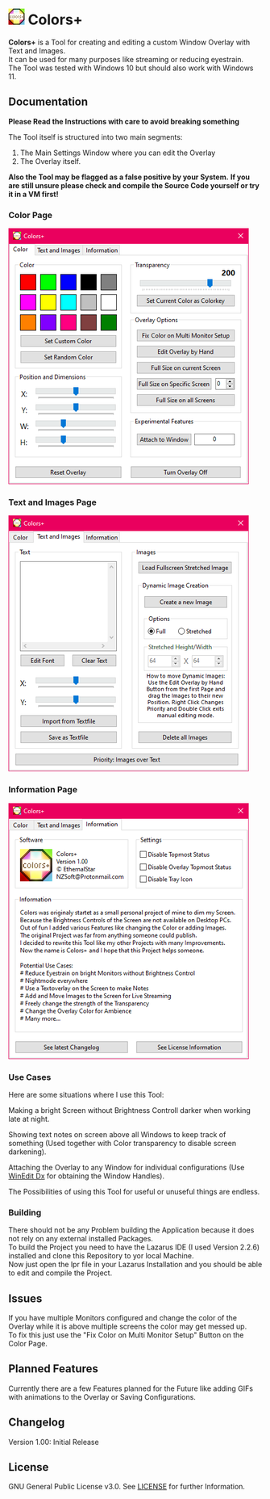 # ![Logo](https://github.com/EthernalStar/Colors-Plus/blob/main/Icon.png?raw=true) Colors+

**Colors+** is a Tool for creating and editing a custom Window Overlay with Text and Images.  
It can be used for many purposes like streaming or reducing eyestrain.  
The Tool was tested with Windows 10 but should also work with Windows 11.  
  

## Documentation

**Please Read the Instructions with care to avoid breaking something**  
  
The Tool itself is structured into two main segments:  
1. The Main Settings Window where you can edit the Overlay
2. The Overlay itself.
  
**Also the Tool may be flagged as a false positive by your System.**
**If you are still unsure please check and compile the Source Code yourself or try it in a VM first!**  
  

### Color Page

![Window Attributes Screenshot](https://github.com/EthernalStar/Colors-Plus/blob/main/Images/Colors%20Plus%2001.png?raw=true)
  

### Text and Images Page

![Window Attributes Screenshot](https://github.com/EthernalStar/Colors-Plus/blob/main/Images/Colors%20Plus%2002.png?raw=true)
  

### Information Page

![Window Attributes Screenshot](https://github.com/EthernalStar/Colors-Plus/blob/main/Images/Colors%20Plus%2003.png?raw=true)
  

### Use Cases

Here are some situations where I use this Tool:  

Making a bright Screen without Brightness Controll darker when working late at night.  

Showing text notes on screen above all Windows to keep track of something (Used together with Color transparency to disable screen darkening).  

Attaching the Overlay to any Window for individual configurations (Use [WinEdit Dx](https://github.com/EthernalStar/WinEdit-Dx) for obtaining the Window Handles).  

The Possibilities of using this Tool for useful or unuseful things are endless.  
  

### Building

There should not be any Problem building the Application because it does not rely on any external installed Packages.  
To build the Project you need to have the Lazarus IDE (I used Version 2.2.6) installed and clone this Repository to yor local Machine.  
Now just open the lpr file in your Lazarus Installation and you should be able to edit and compile the Project.  
  

## Issues

If you have multiple Monitors configured and change the color of the Overlay while it is above multiple screens the color may get messed up.  
To fix this just use the "Fix Color on Multi Monitor Setup" Button on the Color Page.  
  

## Planned Features

Currently there are a few Features planned for the Future like adding GIFs with animations to the Overlay or Saving Configurations.  
  

## Changelog

Version 1.00: Initial Release  
  

## License

GNU General Public License v3.0. See [LICENSE](https://github.com/EthernalStar/Colors-Plus/blob/main/LICENSE) for further Information.
